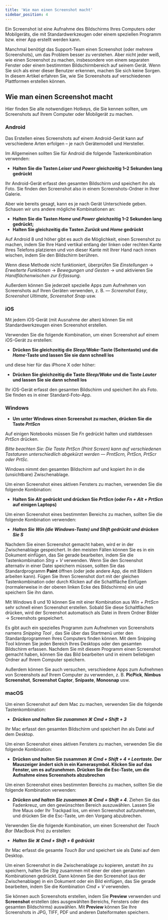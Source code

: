 ```yaml
---
title: 'Wie man einen Screenshot macht'
sidebar_position: 4
---
```


Ein Screenshot ist eine Aufnahme des Bildschirms Ihres Computers oder Mobilgeräts, die mit Standardwerkzeugen oder einem speziellen Programm bzw. einer App erstellt werden kann.

Manchmal benötigt das Support-Team einen Screenshot (oder mehrere Screenshots), um das Problem besser zu verstehen. Aber nicht jeder weiß, wie einen Screenshot zu machen, insbesondere von einem separaten Fenster oder einem bestimmten Bildschirmbereich auf seinem Gerät. Wenn Sie sich als einer dieser Benutzer erkennen, machen Sie sich keine Sorgen. In diesem Artikel erfahren Sie, wie Sie Screenshots auf verschiedenen Plattformen erstellen können.

## Wie man einen Screenshot macht

Hier finden Sie alle notwendigen Hotkeys, die Sie kennen sollten, um Screenshots auf Ihrem Computer oder Mobilgerät zu machen.

### Android

Das Erstellen eines Screenshots auf einem Android-Gerät kann auf verschiedene Arten erfolgen – je nach Gerätemodell und Hersteller.

Im Allgemeinen sollten Sie für Android die folgende Tastenkombination verwenden:

- **Halten Sie die Tasten *Leiser* und *Power* gleichzeitig 1–2 Sekunden lang gedrückt**

Ihr Android-Gerät erfasst den gesamten Bildschirm und speichert ihn als Foto. Sie finden den Screenshot also in einem Screenshots-Ordner in Ihrer Galerie.

Aber wie bereits gesagt, kann es je nach Gerät Unterschiede geben. Schauen wir uns andere mögliche Kombinationen an:

- **Halten Sie die Tasten *Home* und *Power* gleichzeitig 1–2 Sekunden lang gedrückt;**
- **Halten Sie gleichzeitig die Tasten *Zurück* und *Home* gedrückt**

Auf Android 8 und höher gibt es auch die Möglichkeit, einen Screenshot zu machen, indem Sie Ihre Hand vertikal entlang der linken oder rechten Kante Ihres Telefons platzieren und von dieser Kante mit Ihrer Hand nach innen wischen, indem Sie den Bildschirm berühren.

Wenn diese Methode nicht funktioniert, überprüfen Sie *Einstellungen* → *Erweiterte Funktionen* → *Bewegungen und Gesten* → und aktivieren Sie *Handflächenwischen zur Erfassung*.

Außerdem können Sie jederzeit spezielle Apps zum Aufnehmen von Screenshots auf Ihren Geräten verwenden, z. B. — *Screenshot Easy*, *Screenshot Ultimate*, *Screenshot Snap* usw.

### iOS

Mit jedem iOS-Gerät (mit Ausnahme der alten) können Sie mit Standardwerkzeugen einen Screenshot erstellen.

Verwenden Sie die folgende Kombination, um einen Screenshot auf einem iOS-Gerät zu erstellen:

- **Drücken Sie gleichzeitig die *Sleep/Wake*-Taste (Seitentaste) und die *Home*-Taste und lassen Sie sie dann schnell los**

und diese hier für das iPhone X oder höher:

- **Drücken Sie gleichzeitig die Taste *Sleep/Wake* und die Taste *Lauter* und lassen Sie sie dann schnell los**

Ihr iOS-Gerät erfasst den gesamten Bildschirm und speichert ihn als Foto. Sie finden es in einer Standard-Foto-App.

### Windows

- **Um unter Windows einen Screenshot zu machen, drücken Sie die Taste *PrtScn***

Auf einigen Notebooks müssen Sie *Fn* gedrückt halten und stattdessen *PrtScn* drücken.

*Bitte beachten Sie: Die Taste PrtScn (Print Screen) kann auf verschiedenen Tastaturen unterschiedlich abgekürzt werden — PrntScrn, PrtScn, PrtScr oder PrtSc.*

Windows nimmt den gesamten Bildschirm auf und kopiert ihn in die (unsichtbare) Zwischenablage.

Um einen Screenshot eines aktiven Fensters zu machen, verwenden Sie die folgende Kombination:

- **Halten Sie *Alt* gedrückt und drücken Sie *PrtScn* (oder *Fn + Alt + PrtScn* auf einigen Laptops)**

Um einen Screenshot eines bestimmten Bereichs zu machen, sollten Sie die folgende Kombination verwenden:

- ***Halten Sie *Win* (die Windows-Taste) und *Shift* gedrückt und drücken Sie ***S******

Nachdem Sie einen Screenshot gemacht haben, wird er in der Zwischenablage gespeichert. In den meisten Fällen können Sie es in ein Dokument einfügen, das Sie gerade bearbeiten, indem Sie die Tastenkombination *Strg + V* verwenden. Wenn Sie den Screenshot alternativ in einer Datei speichern müssen, sollten Sie das Standardprogramm **Paint** öffnen (oder jede andere App, die mit Bildern arbeiten kann). Fügen Sie Ihren Screenshot dort mit der gleichen Tastenkombination oder durch Klicken auf die Schaltfläche Einfügen (normalerweise in der oberen linken Ecke des Bildschirms) ein und speichern Sie ihn dann.

Mit Windows 8 und 10 können Sie mit einer Kombination aus *Win + PrtScn* sehr schnell einen Screenshot erstellen. Sobald Sie diese Schaltflächen drücken, wird der Screenshot automatisch als Datei in Ihrem Ordner Bilder → Screenshots gespeichert.

Es gibt auch ein spezielles Programm zum Aufnehmen von Screenshots namens *Snipping Tool* , das Sie über das Startmenü unter den Standardprogrammen Ihres Computers finden können. Mit dem Snipping Tool können Sie jeden Bereich Ihres Desktops oder den gesamten Bildschirm erfassen. Nachdem Sie mit diesem Programm einen Screenshot gemacht haben, können Sie das Bild bearbeiten und in einem beliebigen Ordner auf Ihrem Computer speichern.

Außerdem können Sie auch versuchen, verschiedene Apps zum Aufnehmen von Screenshots auf Ihrem Computer zu verwenden, z. B. **PicPick**, **Nimbus Screenshot**, **Screenshot Captor**, **Snipaste**, **Monosnap** usw.

### macOS

Um einen Screenshot auf dem Mac zu machen, verwenden Sie die folgende Tastenkombination:

- ***Drücken und halten Sie zusammen ***⌘ Cmd + Shift + 3******

Ihr Mac erfasst den gesamten Bildschirm und speichert ihn als Datei auf dem Desktop.

Um einen Screenshot eines aktiven Fensters zu machen, verwenden Sie die folgende Kombination:

- **Drücken und halten Sie zusammen *⌘ Cmd + Shift + 4 + Leertaste*.  Der Mauszeiger ändert sich in ein Kamerasymbol. Klicken Sie auf das Fenster, um es aufzunehmen. Drücken Sie die Esc-Taste, um die Aufnahme eines Screenshots abzubrechen**

Um einen Screenshot eines bestimmten Bereichs zu machen, sollten Sie die folgende Kombination verwenden:

- ***Drücken und halten Sie zusammen ***⌘ Cmd + Shift + 4******. Ziehen Sie das Fadenkreuz, um den gewünschten Bereich auszuwählen. Lassen Sie Ihre Maus oder Ihr Trackpad los, um einen Screenshot aufzunehmen, und drücken Sie die Esc-Taste, um den Vorgang abzubrechen.

Verwenden Sie die folgende Kombination, um einen Screenshot der *Touch Bar* (MacBook Pro) zu erstellen:

- ***Halten Sie ***⌘ Cmd + Shift + 6*** gedrückt***

Ihr Mac erfasst die gesamte *Touch Bar* und speichert sie als Datei auf dem Desktop.

Um einen Screenshot in die Zwischenablage zu kopieren, anstatt ihn zu speichern, halten Sie *Strg* zusammen mit einer der oben genannten Kombinationen gedrückt. Dann können Sie den Screenshot (aus der Zwischenablage) in ein Dokument oder ein Bild einfügen, das Sie gerade bearbeiten, indem Sie die Kombination *Cmd + V* verwenden.

Sie können auch Screenshots erstellen, indem Sie **Preview** verwenden und **Screenshot** erstellen (des ausgewählten Bereichs, Fensters oder des gesamten Bildschirms) auswählen. Mit **Preview** können Sie Ihre Screenshots in JPG, TIFF, PDF und anderen Dateiformaten speichern.
